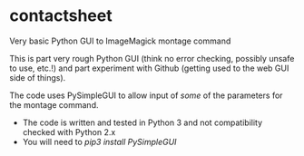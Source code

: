# contactsheet

Very basic Python GUI to ImageMagick montage command

This is part very rough Python GUI (think no error checking, possibly unsafe to use, etc.!)
and part experiment with Github (getting used to the web GUI side of things).

The code uses PySimpleGUI to allow input of *some* of the parameters for the montage command.

- The code is written and tested in Python 3 and not compatibility checked with Python 2.x
- You will need to *pip3 install PySimpleGUI*
